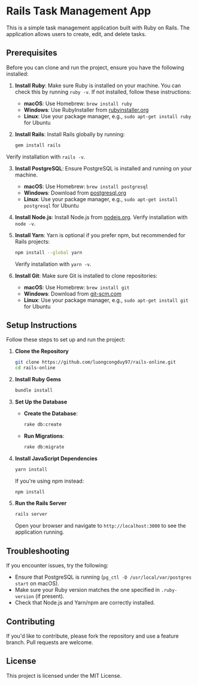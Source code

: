 # Rails Task Management App

This is a simple task management application built with Ruby on Rails. The application allows users to create, edit, and delete tasks.

## Prerequisites

Before you can clone and run the project, ensure you have the following installed:

1. **Install Ruby**: Make sure Ruby is installed on your machine. You can check this by running `ruby -v`. If not installed, follow these instructions:

   - **macOS**: Use Homebrew: `brew install ruby`
   - **Windows**: Use RubyInstaller from [rubyinstaller.org](https://rubyinstaller.org/)
   - **Linux**: Use your package manager, e.g., `sudo apt-get install ruby` for Ubuntu

2. **Install Rails**: Install Rails globally by running:
   ```bash
   gem install rails
   ```

Verify installation with `rails -v`.

3. **Install PostgreSQL**: Ensure PostgreSQL is installed and running on your machine.

   - **macOS**: Use Homebrew: `brew install postgresql`
   - **Windows**: Download from [postgresql.org](https://www.postgresql.org/download/)
   - **Linux**: Use your package manager, e.g., `sudo apt-get install postgresql` for Ubuntu

4. **Install Node.js**: Install Node.js from [nodejs.org](https://nodejs.org/). Verify installation with `node -v`.

5. **Install Yarn**: Yarn is optional if you prefer npm, but recommended for Rails projects:

   ```bash
   npm install --global yarn
   ```

   Verify installation with `yarn -v`.

6. **Install Git**: Make sure Git is installed to clone repositories:
   - **macOS**: Use Homebrew: `brew install git`
   - **Windows**: Download from [git-scm.com](https://git-scm.com/download/win)
   - **Linux**: Use your package manager, e.g., `sudo apt-get install git` for Ubuntu

## Setup Instructions

Follow these steps to set up and run the project:

1. **Clone the Repository**

   ```bash
   git clone https://github.com/luongcongduy97/rails-online.git
   cd rails-online
   ```

2. **Install Ruby Gems**

   ```bash
   bundle install
   ```

3. **Set Up the Database**

   - **Create the Database**:
     ```bash
     rake db:create
     ```
   - **Run Migrations**:
     ```bash
     rake db:migrate
     ```

4. **Install JavaScript Dependencies**

   ```bash
   yarn install
   ```

   If you're using npm instead:

   ```bash
   npm install
   ```

5. **Run the Rails Server**

   ```bash
   rails server
   ```

   Open your browser and navigate to `http://localhost:3000` to see the application running.

## Troubleshooting

If you encounter issues, try the following:

- Ensure that PostgreSQL is running (`pg_ctl -D /usr/local/var/postgres start` on macOS).
- Make sure your Ruby version matches the one specified in `.ruby-version` (if present).
- Check that Node.js and Yarn/npm are correctly installed.

## Contributing

If you'd like to contribute, please fork the repository and use a feature branch. Pull requests are welcome.

## License

This project is licensed under the MIT License.

```
